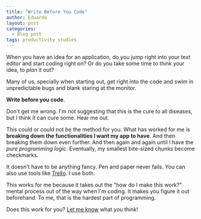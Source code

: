 ```yaml
---
title: "Write Before You Code"
author: Eduardo
layout: post
categories:
  - Blog post
tags: productivity studies
---
```

When you have an idea for an application, do you jump right into your text editor and start coding right on? Or do you take some time to think your idea, to *plan* it out?

Many of us, specially when starting out, get right into the code and swim in unpredictable bugs and blank staring at the monitor. 

**Write before you code**.

Don't get me wrong. I'm not suggesting that this is the cure to all diseases, but I think it can cure some. Hear me out.

This could or could not be the method for you. What has worked for me is **breaking down the functionalities I want my app to have**. And then breaking them down even further. And then again and again until I have the *pure programming logic*. Eventually, my smallest bite-sized chunks become checkmarks.

It doesn't have to be anything fancy. Pen and paper never fails. You can also use tools like [Trello](https://trello.com). I use both.

This works for me because it takes out the "how do I make this work?" mental process out of the way when I'm coding. It makes you figure it out beforehand. To me, that is the hardest part of programming.

Does this work for you? [Let me know](https://twitter.com/_eduardoltorres) what you think!